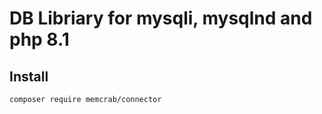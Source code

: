 DB Libriary for mysqli, mysqlnd and php 8.1
==========================
Install
--------
```composer require memcrab/connector```
